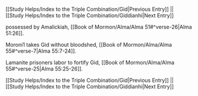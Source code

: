 [[Study Helps/Index to the Triple Combination/Gid|Previous Entry]]  ||  [[Study Helps/Index to the Triple Combination/Giddianhi|Next Entry]]

 possessed by Amalickiah, [[Book of Mormon/Alma/Alma 51#^verse-26|Alma 51:26]].

 Moroni1 takes Gid without bloodshed, [[Book of Mormon/Alma/Alma 55#^verse-7|Alma 55:7-24]].

 Lamanite prisoners labor to fortify Gid, [[Book of Mormon/Alma/Alma 55#^verse-25|Alma 55:25-26]].

[[Study Helps/Index to the Triple Combination/Gid|Previous Entry]]  ||  [[Study Helps/Index to the Triple Combination/Giddianhi|Next Entry]]
